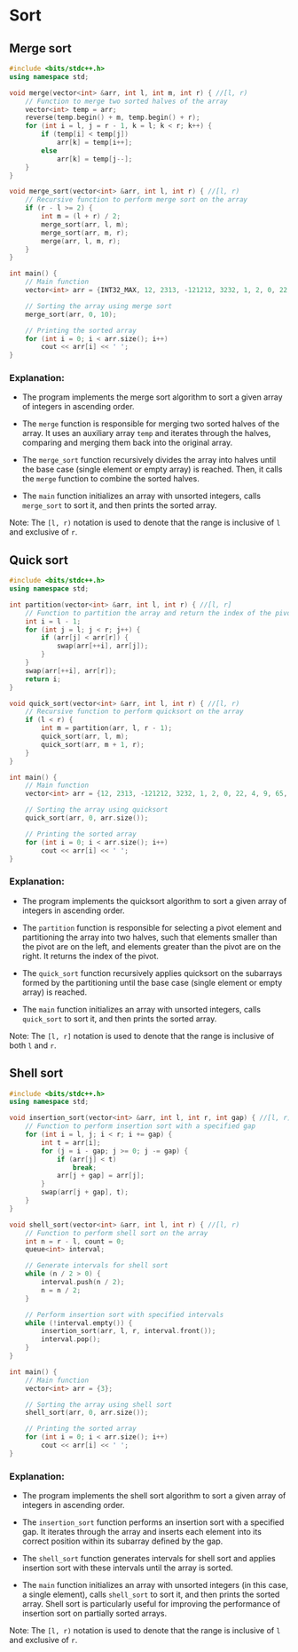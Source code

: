 # Sort

## Merge sort

```cpp
#include <bits/stdc++.h>
using namespace std;

void merge(vector<int> &arr, int l, int m, int r) { //[l, r)
    // Function to merge two sorted halves of the array
    vector<int> temp = arr;
    reverse(temp.begin() + m, temp.begin() + r);
    for (int i = l, j = r - 1, k = l; k < r; k++) {
        if (temp[i] < temp[j])
            arr[k] = temp[i++];
        else
            arr[k] = temp[j--];
    }
}

void merge_sort(vector<int> &arr, int l, int r) { //[l, r)
    // Recursive function to perform merge sort on the array
    if (r - l >= 2) {
        int m = (l + r) / 2;
        merge_sort(arr, l, m);
        merge_sort(arr, m, r);
        merge(arr, l, m, r);
    }
}

int main() {
    // Main function
    vector<int> arr = {INT32_MAX, 12, 2313, -121212, 3232, 1, 2, 0, 22, 4};

    // Sorting the array using merge sort
    merge_sort(arr, 0, 10);

    // Printing the sorted array
    for (int i = 0; i < arr.size(); i++)
        cout << arr[i] << ' ';
}
```

### Explanation:

- The program implements the merge sort algorithm to sort a given array of integers in ascending order.

- The `merge` function is responsible for merging two sorted halves of the array. It uses an auxiliary array `temp` and iterates through the halves, comparing and merging them back into the original array.

- The `merge_sort` function recursively divides the array into halves until the base case (single element or empty array) is reached. Then, it calls the `merge` function to combine the sorted halves.

- The `main` function initializes an array with unsorted integers, calls `merge_sort` to sort it, and then prints the sorted array.

Note: The `[l, r)` notation is used to denote that the range is inclusive of `l` and exclusive of `r`.

## Quick sort

```cpp
#include <bits/stdc++.h>
using namespace std;

int partition(vector<int> &arr, int l, int r) { //[l, r]
    // Function to partition the array and return the index of the pivot
    int i = l - 1;
    for (int j = l; j < r; j++) {
        if (arr[j] < arr[r]) {
            swap(arr[++i], arr[j]);
        }
    }
    swap(arr[++i], arr[r]);
    return i;
}

void quick_sort(vector<int> &arr, int l, int r) { //[l, r)
    // Recursive function to perform quicksort on the array
    if (l < r) {
        int m = partition(arr, l, r - 1);
        quick_sort(arr, l, m);
        quick_sort(arr, m + 1, r);
    }
}

int main() {
    // Main function
    vector<int> arr = {12, 2313, -121212, 3232, 1, 2, 0, 22, 4, 9, 65, INT32_MAX, INT32_MIN};

    // Sorting the array using quicksort
    quick_sort(arr, 0, arr.size());

    // Printing the sorted array
    for (int i = 0; i < arr.size(); i++)
        cout << arr[i] << ' ';
}
```

### Explanation:

- The program implements the quicksort algorithm to sort a given array of integers in ascending order.

- The `partition` function is responsible for selecting a pivot element and partitioning the array into two halves, such that elements smaller than the pivot are on the left, and elements greater than the pivot are on the right. It returns the index of the pivot.

- The `quick_sort` function recursively applies quicksort on the subarrays formed by the partitioning until the base case (single element or empty array) is reached.

- The `main` function initializes an array with unsorted integers, calls `quick_sort` to sort it, and then prints the sorted array.

Note: The `[l, r]` notation is used to denote that the range is inclusive of both `l` and `r`.

## Shell sort

```cpp
#include <bits/stdc++.h>
using namespace std;

void insertion_sort(vector<int> &arr, int l, int r, int gap) { //[l, r)
    // Function to perform insertion sort with a specified gap
    for (int i = l, j; i < r; i += gap) {
        int t = arr[i];
        for (j = i - gap; j >= 0; j -= gap) {
            if (arr[j] < t)
                break;
            arr[j + gap] = arr[j];
        }
        swap(arr[j + gap], t);
    }
}

void shell_sort(vector<int> &arr, int l, int r) { //[l, r)
    // Function to perform shell sort on the array
    int n = r - l, count = 0;
    queue<int> interval;

    // Generate intervals for shell sort
    while (n / 2 > 0) {
        interval.push(n / 2);
        n = n / 2;
    }

    // Perform insertion sort with specified intervals
    while (!interval.empty()) {
        insertion_sort(arr, l, r, interval.front());
        interval.pop();
    }
}

int main() {
    // Main function
    vector<int> arr = {3};

    // Sorting the array using shell sort
    shell_sort(arr, 0, arr.size());

    // Printing the sorted array
    for (int i = 0; i < arr.size(); i++)
        cout << arr[i] << ' ';
}
```

### Explanation:

- The program implements the shell sort algorithm to sort a given array of integers in ascending order.

- The `insertion_sort` function performs an insertion sort with a specified gap. It iterates through the array and inserts each element into its correct position within its subarray defined by the gap.

- The `shell_sort` function generates intervals for shell sort and applies insertion sort with these intervals until the array is sorted.

- The `main` function initializes an array with unsorted integers (in this case, a single element), calls `shell_sort` to sort it, and then prints the sorted array. Shell sort is particularly useful for improving the performance of insertion sort on partially sorted arrays.

Note: The `[l, r)` notation is used to denote that the range is inclusive of `l` and exclusive of `r`.

